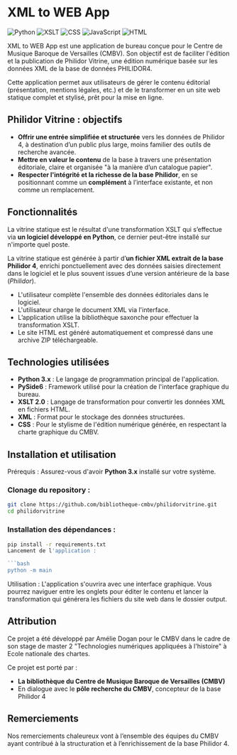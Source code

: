 # XML to WEB App

![Python](https://img.shields.io/badge/Python-70.3%25-3776AB?style=flat-square&logo=python&logoColor=white)
![XSLT](https://img.shields.io/badge/XSLT-21.4%25-555555?style=flat-square)
![CSS](https://img.shields.io/badge/CSS-5.0%25-1572B6?style=flat-square&logo=css3&logoColor=white)
![JavaScript](https://img.shields.io/badge/JavaScript-2.4%25-F7DF1E?style=flat-square&logo=javascript&logoColor=black)
![HTML](https://img.shields.io/badge/HTML-0.9%25-E34F26?style=flat-square&logo=html5&logoColor=white)

XML to WEB App est une application de bureau conçue pour le Centre de Musique Baroque de Versailles (CMBV). Son objectif est de faciliter l'édition et la publication de Philidor Vitrine, une édition numérique basée sur les données XML de la base de données PHILIDOR4.

Cette application permet aux utilisateurs de gérer le contenu éditorial (présentation, mentions légales, etc.) et de le transformer en un site web statique complet et stylisé, prêt pour la mise en ligne.

## Philidor Vitrine : objectifs

- **Offrir une entrée simplifiée et structurée** vers les données de Philidor 4, à destination d’un public plus large, moins familier des outils de recherche avancée.
- **Mettre en valeur le contenu** de la base à travers une présentation éditoriale, claire et organisée "à la manière d’un catalogue papier".
- **Respecter l'intégrité et la richesse de la base Philidor**, en se positionnant comme un **complément** à l’interface existante, et non comme un remplacement.

## Fonctionnalités

La vitrine statique est le résultat d'une transformation XSLT qui s’effectue via **un logiciel développé en Python**, ce dernier peut-être installé sur n'importe quel poste.

La vitrine statique est générée à partir d’**un fichier XML extrait de la base Philidor 4**, enrichi ponctuellement avec des données saisies directement dans le logiciel et le plus souvent issues d’une version antérieure de la base (*Philidor*).

- L'utilisateur complète l'ensemble des données éditoriales dans le logiciel.
- L'utilisateur charge le document XML via l'interface.
- L’application utilise la bibliothèque 
saxonche
 pour effectuer la transformation XSLT.
- Le site HTML est généré automatiquement et compressé dans une archive ZIP téléchargeable.

## Technologies utilisées

- **Python 3.x** : Le langage de programmation principal de l'application.
- **PySide6** : Framework utilisé pour la création de l'interface graphique du bureau.
- **XSLT 2.0** : Langage de transformation pour convertir les données XML en fichiers HTML.
- **XML** : Format pour le stockage des données structurées.
- **CSS** : Pour le stylisme de l'édition numérique générée, en respectant la charte graphique du CMBV.

## Installation et utilisation

Prérequis : Assurez-vous d'avoir **Python 3.x** installé sur votre système.

### Clonage du repository :

```bash
git clone https://github.com/bibliotheque-cmbv/philidorvitrine.git
cd philidorvitrine
```

### Installation des dépendances :

```bash
pip install -r requirements.txt
Lancement de l'application :

```bash
python -m main
```

Utilisation : L'application s'ouvrira avec une interface graphique. Vous pourrez naviguer entre les onglets pour éditer le contenu et lancer la transformation qui générera les fichiers du site web dans le dossier output.

## Attribution

Ce projet a été développé par Amélie Dogan pour le CMBV dans le cadre de son stage de master 2 "Technologies numériques appliquées à l'histoire" à Ecole nationale des chartes.

Ce projet est porté par :

- **La bibliothèque du Centre de Musique Baroque de Versailles (CMBV)**
- En dialogue avec le **pôle recherche du CMBV**, concepteur de la base Philidor 4

## Remerciements

Nos remerciements chaleureux vont à l’ensemble des équipes du CMBV ayant contribué à la structuration et à l’enrichissement de la base Philidor 4.
